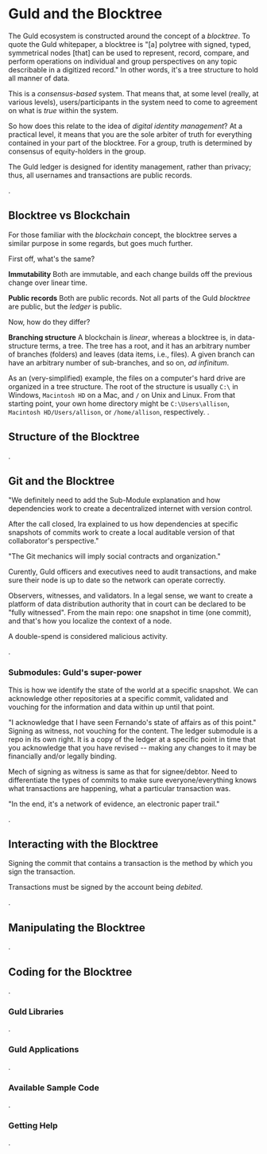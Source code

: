 # Guld and the Blocktree

The Guld ecosystem is constructed around the concept of a _blocktree_. To quote the Guld whitepaper, a blocktree is "[a] polytree with signed, typed, symmetrical nodes [that] can be used to represent, record, compare, and perform operations on individual and group perspectives on any topic describable in a digitized record." In other words, it's a tree structure to hold all manner of data.

This is a _consensus-based_ system. That means that, at some level (really, at various levels), users/participants in the system need to come to agreement on what is _true_ within the system.

So how does this relate to the idea of _digital identity management_? At a practical level, it means that you are the sole arbiter of truth for everything contained in your part of the blocktree. For a group, truth is determined by consensus of equity-holders in the group.

The Guld ledger is designed for identity management, rather than privacy; thus, all usernames and transactions are public records.

.

## Blocktree vs Blockchain

For those familiar with the _blockchain_ concept, the blocktree serves a similar purpose in some regards, but goes much further.

First off, what's the same?

**Immutability**  Both are immutable, and each change builds off the previous change over linear time.

**Public records** Both are public records. Not all parts of the Guld _blocktree_ are public, but the _ledger_ is public.

Now, how do they differ?

**Branching structure** A blockchain is _linear_, whereas a blocktree is, in data-structure terms, a tree. The tree has a root, and it has an arbitrary number of branches (folders) and leaves (data items, i.e., files). A given branch can have an arbitrary number of sub-branches, and so on, _ad infinitum_.

As an (very-simplified) example, the files on a computer's hard drive are organized in a tree structure. The root of the structure is usually `C:\` in Windows, `Macintosh HD` on a Mac, and `/` on Unix and Linux. From that starting point, your own home directory might be `C:\Users\allison`, `Macintosh HD/Users/allison`, or `/home/allison`, respectively.
.

## Structure of the Blocktree

.

## Git and the Blocktree

"We definitely need to add the Sub-Module explanation and how dependencies work to create a decentralized internet with version control.

After the call closed, Ira explained to us how dependencies at specific snapshots of commits work to create a local auditable version of that collaborator's perspective."

"The Git mechanics will imply social contracts and organization."

Curently, Guld officers and executives need to audit transactions, and make sure their node is up to date so the network can operate correctly.

Observers, witnesses, and validators. In a legal sense, we want to create a platform of data distribution authority that in court can be declared to be "fully witnessed". From the main repo: one snapshot in time (one commit), and that's how you localize the context of a node.

A double-spend is considered malicious activity.

.

### Submodules: Guld's super-power

This is how we identify the state of the world at a specific snapshot. We can acknowledge other repositories at a specific commit, validated and vouching for the information and data within up until that point.

"I acknowledge that I have seen Fernando's state of affairs as of this point." Signing as witness, not vouching for the content. The ledger submodule is a repo in its own right. It is a copy of the ledger at a specific point in time that you acknowledge that you have revised -- making any changes to it may be financially and/or legally binding.

Mech of signing as witness is same as that for signee/debtor. Need to differentiate the types of commits to make sure everyone/everything knows what transactions are happening, what a particular transaction was.

"In the end, it's a network of evidence, an electronic paper trail."

.

## Interacting with the Blocktree

Signing the commit that contains a transaction is the method by which you sign the transaction.

Transactions must be signed by the account being _debited_.

.

## Manipulating the Blocktree

.

## Coding for the Blocktree

.

### Guld Libraries

.

### Guld Applications

.

### Available Sample Code

.

### Getting Help

.
